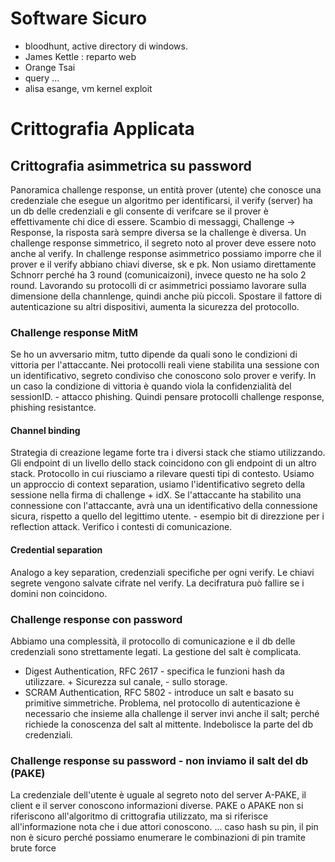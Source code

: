 # Software Sicuro
- bloodhunt, active directory di windows.
- James Kettle : reparto web
- Orange Tsai
- query ...
- alisa esange, vm kernel exploit
# Crittografia Applicata
## Crittografia asimmetrica su password
Panoramica challenge response, un entità prover (utente) che conosce una credenziale che esegue un algoritmo per identificarsi, il verify (server) ha un db delle credenziali e gli consente di verifcare se il prover è effettivamente chi dice di essere.
Scambio di messaggi, Challenge -> Response, la risposta sarà sempre diversa se la challenge è diversa.
Un challenge response simmetrico, il segreto noto al prover deve essere noto anche al verify. In challenge response asimmetrico possiamo imporre che il prover e il verify abbiano chiavi diverse, sk e pk.
Non usiamo direttamente Schnorr perché ha 3 round (comunicaizoni), invece questo ne ha solo 2 round.
Lavorando su protocolli di cr asimmetrici possiamo lavorare sulla dimensione della channlenge, quindi anche più piccoli.
Spostare il fattore di autenticazione su altri dispositivi, aumenta la sicurezza del protocollo.
### Challenge response MitM
Se ho un avversario mitm, tutto dipende da quali sono le condizioni di vittoria per l'attaccante.
Nei protocolli reali viene stabilita una sessione con un identificativo, segreto condiviso che conoscono solo prover e verify. In un caso la condizione di vittoria è quando viola la confidenzialità del sessionID. - attacco phishing.
Quindi pensare protocolli challenge response, phishing resistantce.
#### Channel binding
Strategia di creazione legame forte tra i diversi stack che stiamo utilizzando. Gli endpoint di un livello dello stack coincidono con gli endpoint di un altro stack.
Protocollo in cui riusciamo a rilevare questi tipi di contesto.
Usiamo un approccio di context separation, usiamo l'identificativo segreto della sessione nella firma di challenge + idX.
Se l'attaccante ha stabilito una connessione con l'attaccante, avrà una un identificativo della connessione sicura, rispetto a quello del legittimo utente. - esempio bit di direzzione per i reflection attack.
Verifico i contesti di comunicazione.
#### Credential separation
Analogo a key separation, credenziali specifiche per ogni verify.
Le chiavi segrete vengono salvate cifrate nel verify.
La decifratura può fallire se i domini non coincidono.
### Challenge response con password
Abbiamo una complessità, il protocollo di comunicazione e il db delle credenziali sono strettamente legati. La gestione del salt è complicata.
- Digest Authentication, RFC 2617 - specifica le funzioni hash da utilizzare. + Sicurezza sul canale, - sullo storage.
- SCRAM Authentication, RFC 5802 - introduce un salt e basato su primitive simmetriche. Problema, nel protocollo di autenticazione è necessario che insieme alla challenge il server invi anche il salt; perché richiede la conoscenza del salt al mittente. Indebolisce la parte del db credenziali.
### Challenge response su password - non inviamo il salt del db (PAKE)
La credenziale dell'utente è uguale al segreto noto del server
A-PAKE, il client e il server conoscono informazioni diverse.
PAKE o APAKE non si riferiscono all'algoritmo di crittografia utilizzato, ma si riferisce all'informazione nota che i due attori conoscono.
...
caso hash su pin, il pin non è sicuro perché possiamo enumerare le combinazioni di pin tramite brute force
